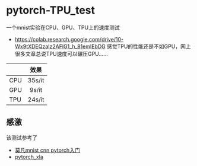 # pytorch-TPU_test
一个mnist实验在CPU、GPU、TPU上的速度测试
* https://colab.research.google.com/drive/10-Wx9tXDEQzaIz2AFlG1_h_81emIEbDG
感觉TPU的性能还是不如GPU，网上很多文章总说TPU速度可以碾压GPU......

|         | 效果           |
| ------------- |:-------------:|
| CPU      |35s/it |
|  GPU  | 9s/it      | 
|  TPU   | 24s/it    |

## 感激
该测试参考了
* [莫凡mnist cnn pytorch入门](https://github.com/MorvanZhou/PyTorch-Tutorial/blob/master/tutorial-contents/401_CNN.py) 
* [pytorch_xla](https://github.com/pytorch/xla/tree/master/contrib/colab) 
